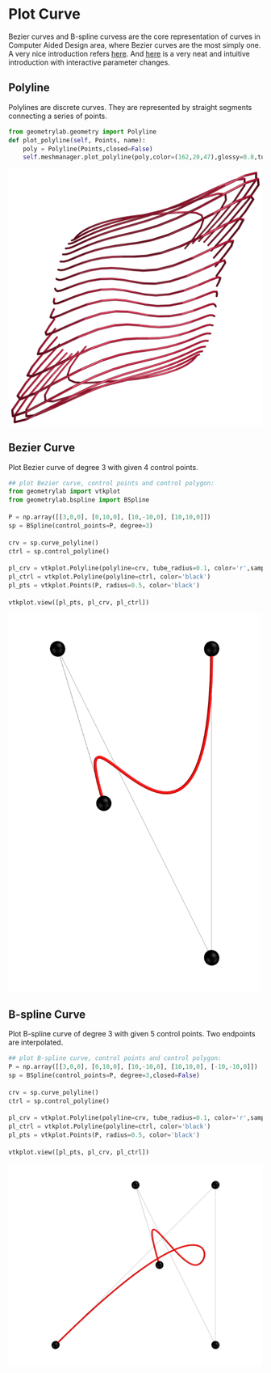 # Plot Curve

Bezier curves and B-spline curvess are the core representation of curves in Computer Aided Design area, where Bezier curves are the most simply one. 
A very nice introduction refers [here](https://alatown.com/spline-history-architecture/).
And [here](https://ciechanow.ski/curves-and-surfaces/) is a very neat and intuitive introduction with interactive parameter changes. 


## Polyline

Polylines are discrete curves. They are represented by straight segments connecting a series of points.

``` py
from geometrylab.geometry import Polyline
def plot_polyline(self, Points, name):
    poly = Polyline(Points,closed=False)  
    self.meshmanager.plot_polyline(poly,color=(162,20,47),glossy=0.8,tube_radius=1*self.meshmanager.r,name=name)
```

![File](../assets/polylines_top.png)

## Bezier Curve

Plot Bezier curve of degree 3 with given 4 control points.

```py
## plot Bezier curve, control points and control polygon:
from geometrylab import vtkplot
from geometrylab.bspline import BSpline

P = np.array([[3,0,0], [0,10,0], [10,-10,0], [10,10,0]])
sp = BSpline(control_points=P, degree=3)

crv = sp.curve_polyline()
ctrl = sp.control_polyline()

pl_crv = vtkplot.Polyline(polyline=crv, tube_radius=0.1, color='r',sampling=500)
pl_ctrl = vtkplot.Polyline(polyline=ctrl, color='black')
pl_pts = vtkplot.Points(P, radius=0.5, color='black')

vtkplot.view([pl_pts, pl_crv, pl_ctrl])
```

<img src="../assets/bezier.png" align="center" width="500">


## B-spline Curve

Plot B-spline curve of degree 3 with given 5 control points. Two endpoints are interpolated.

```py
## plot B-spline curve, control points and control polygon:
P = np.array([[3,0,0], [0,10,0], [10,-10,0], [10,10,0], [-10,-10,0]])
sp = BSpline(control_points=P, degree=3,closed=False)

crv = sp.curve_polyline()
ctrl = sp.control_polyline()

pl_crv = vtkplot.Polyline(polyline=crv, tube_radius=0.1, color='r',sampling=500)
pl_ctrl = vtkplot.Polyline(polyline=ctrl, color='black')
pl_pts = vtkplot.Points(P, radius=0.5, color='black')

vtkplot.view([pl_pts, pl_crv, pl_ctrl])
```

<img src="../assets/bspline.png" align="center" width="700">
